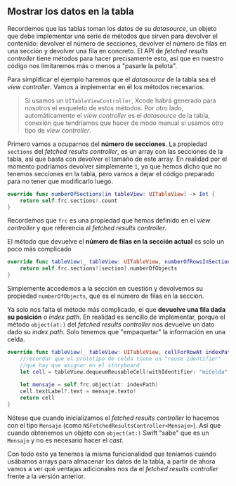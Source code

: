 
## Mostrar los datos en la tabla 

Recordemos que las tablas toman los datos de su *datasource*, un objeto que debe implementar una serie de métodos que sirven para devolver el contenido: devolver el número de secciones, devolver el número de filas en una sección y devolver una fila en concreto. El API de *fetched results controller* tiene métodos para hacer precisamente esto, así que en nuestro código nos limitaremos más o menos a "pasarle la pelota".

Para simplificar el ejemplo haremos que el *datasource* de la tabla sea el *view controller*. Vamos a implementar en él los métodos necesarios.

> Si usamos un `UITableViewController`, Xcode habrá generado para nosotros el esqueleto de estos métodos. Por otro lado, automáticamente el *view controller* es el *datasource* de la tabla, conexión que tendríamos que hacer de modo manual si usamos otro tipo de *view controller*.

Primero vamos a ocuparnos del **número de secciones**. La propiedad `sections` del *fetched results controller*, es un array con las secciones de la tabla, así que basta con devolver el tamaño de este array. En realidad por el momento podríamos devolver simplemente `1`, ya que hemos dicho que no tenemos secciones en la tabla, pero vamos a dejar el código preparado para no tener que modificarlo luego.

```swift
override func numberOfSections(in tableView: UITableView) -> Int {
    return self.frc.sections!.count
}
```

Recordemos que `frc` es una propiedad que hemos definido en el *view controller* y que referencia al *fetched results controller*.

El método que devuelve el **número de filas en la sección actual** es solo un poco más complicado

```swift
override func tableView(_ tableView: UITableView, numberOfRowsInSection section: Int) -> Int {
    return self.frc.sections![section].numberOfObjects
}
```

Simplemente accedemos a la sección en cuestión y devolvemos su propiedad `numberOfObjects`, que es el número de filas en la sección.

Ya solo nos falta el método más complicado, el que **devuelve una fila dada su posición** o *index path*. En realidad es sencillo de implementar, porque el método `object(at:)` del *fetched results controller* nos devuelve un dato dado su *index path*. Solo tenemos que "empaquetar" la información en una celda.

```swift
override func tableView(_ tableView: UITableView, cellForRowAt indexPath: IndexPath) -> UITableViewCell {
    //recordar que el prototipo de celda tiene un "reuse identifier"
    //que hay que asignar en el storyboard
    let cell = tableView.dequeueReusableCell(withIdentifier: "miCelda", for: indexPath)
    
    let mensaje = self.frc.object(at: indexPath)
    cell.textLabel?.text = mensaje.texto!
    return cell
}
```

Nótese que cuando inicializamos el *fetched results controller* lo hacemos con el tipo `Mensaje` (como `NSFetchedResultsController<Mensaje>`). Así que cuando obtenemos un objeto con `object(at:)` Swift "sabe" que es un `Mensaje` y no es necesario hacer el *cast*.

Con todo esto ya tenemos la misma funcionalidad que teníamos cuando usábamos arrays para almacenar los datos de la tabla, a partir de ahora vamos a ver qué ventajas adicionales nos da el *fetched results controller* frente a la versión anterior.
